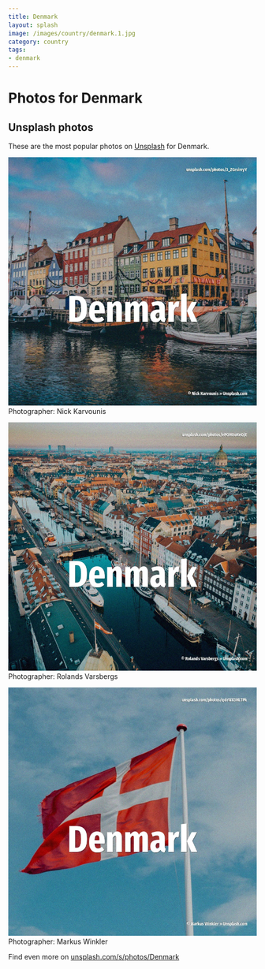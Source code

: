 ```yaml
---
title: Denmark
layout: splash
image: /images/country/denmark.1.jpg
category: country
tags:
- denmark
---
```

# Photos for Denmark
 
## Unsplash photos
These are the most popular photos on [Unsplash](https://unsplash.com) for Denmark.
 
![Denmark](/images/country/denmark.1.jpg)
Photographer:  Nick Karvounis
 
![Denmark](/images/country/denmark.2.jpg)
Photographer:  Rolands Varsbergs
 
![Denmark](/images/country/denmark.3.jpg)
Photographer:  Markus Winkler
 
Find even more on [unsplash.com/s/photos/Denmark](https://unsplash.com/s/photos/Denmark)
 
